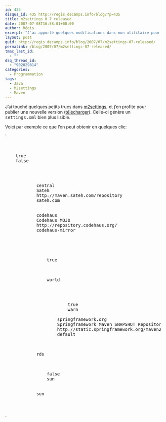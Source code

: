 ```yaml
---
id: 435
disqus_id: 435 http://regis.decamps.info/blog/?p=435
title: m2settings 0.7 released
date: 2007-07-08T16:58:01+00:00
author: Régis
excerpt: "J'ai apporté quelques modifications dans mon utilitaire pour éditier le fichier settings.xml de Maven et en profite pour sortir une nouvelle version."
layout: post
guid: http://regis.decamps.info/blog/2007/07/m2settings-07-released/
permalink: /blog/2007/07/m2settings-07-released/
tmac_last_id:
  - ""
dsq_thread_id:
  - "902029814"
categories:
  - Programmation
tags:
  - Java
  - M2settings
  - Maven
---
```

J’ai touché quelques petits trucs dans [m2settings](http://code.google.com/p/m2settings/), et j’en profite pour publier une nouvelle version ([télécharger](http://m2settings.googlecode.com/files/m2settings-0.7-one-jar.jar)). Celle-ci génère un <tt>settings.xml</tt> bien plus lisible.

Voici par exemple ce que l’on peut obtenir en quelques clic:
  
`</p>
<pre>
<?xml version="1.0" encoding="UTF-8"?>
<settings xmlns="http://maven.apache.org/POM/4.0.0">
    <interactiveMode>true</interactiveMode>
    <offline>false</offline>
    <proxies/>
    <servers/>
    <mirrors>
        <mirror>
            <mirrorOf>central</mirrorOf>
            <name>Sateh</name>
            <url>http://maven.sateh.com/repository</url>
            <id>sateh.com</id>
        </mirror>
        <mirror>
            <mirrorOf>codehaus</mirrorOf>
            <name>Codehaus MOJO</name>
            <url>http://repository.codehaus.org/</url>
            <id>codehaus-mirror</id>
        </mirror>
    </mirrors>
    <profiles>
        <profile>
            <activation>
                <activeByDefault>true</activeByDefault>
                <file/>
            </activation>
            <properties>
                <hello>world</hello>
            </properties>
            <repositories>
                <repository>
                    <snapshots>
                        <enabled>true</enabled>
                        <checksumPolicy>warn</checksumPolicy>
                    </snapshots>
                    <id>springframework.org</id>
                    <name>Springframework Maven SNAPSHOT Repository</name>
                    <url>http://static.springframework.org/maven2-snapshots/</url>
                    <layout>default</layout>
                </repository>
            </repositories>
            <pluginRepositories/>
            <id>rds</id>
        </profile>
        <profile>
            <activation>
                <activeByDefault>false</activeByDefault>
                <jdk>sun</jdk>
                <file/>
            </activation>
            <id>sun</id>
        </profile>
    </profiles>
</settings>
</pre>
<p>`
